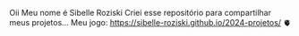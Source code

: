 Oii 
Meu nome é Sibelle Roziski
 Criei esse repositório para compartilhar meus projetos...
 Meu jogo: https://sibelle-roziski.github.io/2024-projetos/
🫀
